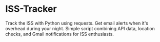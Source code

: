 # ISS-Tracker
Track the ISS with Python using requests. Get email alerts when it's overhead during your night. Simple script combining API data, location checks, and Gmail notifications for ISS enthusiasts.
